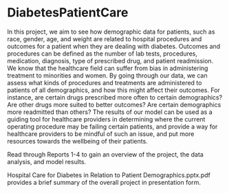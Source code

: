 # DiabetesPatientCare

In this project, we aim to see how demographic data for patients, such as race, gender, age, and weight are related to hospital procedures and outcomes for a patient when they are dealing with diabetes. Outcomes and procedures can be defined as the number of lab tests, procedures, medication, diagnosis, type of prescribed drug, and patient readmission. We know that the healthcare field can suffer from bias in administering treatment to minorities and women. By going through our data, we can assess what kinds of procedures and treatments are administered to patients of all demographics, and how this might affect their outcomes. For instance, are certain drugs prescribed more often to certain demographics? Are other drugs more suited to better outcomes? Are certain demographics more readmitted than others? The results of our model can be used as a guiding tool for healthcare providers in determining where the current operating procedure may be failing certain patients, and provide a way for healthcare providers to be mindful of such an issue, and put more resources towards the wellbeing of their patients.

Read through Reports 1-4 to gain an overview of the project, the data analysis, and model results. 

Hospital Care for Diabetes in Relation to Patient Demographics.pptx.pdf provides a brief summary of the overall project in presentation form. 


